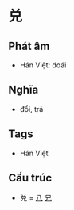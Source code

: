# 兑

## Phát âm
* Hán Việt: đoái

## Nghĩa
* đổi, trả

## Tags
* Hán Việt

## Cấu trúc
* 兑 = [八](八.md) [兄](兄.md)

<script>window.HANZI_FIELD='兑';</script>